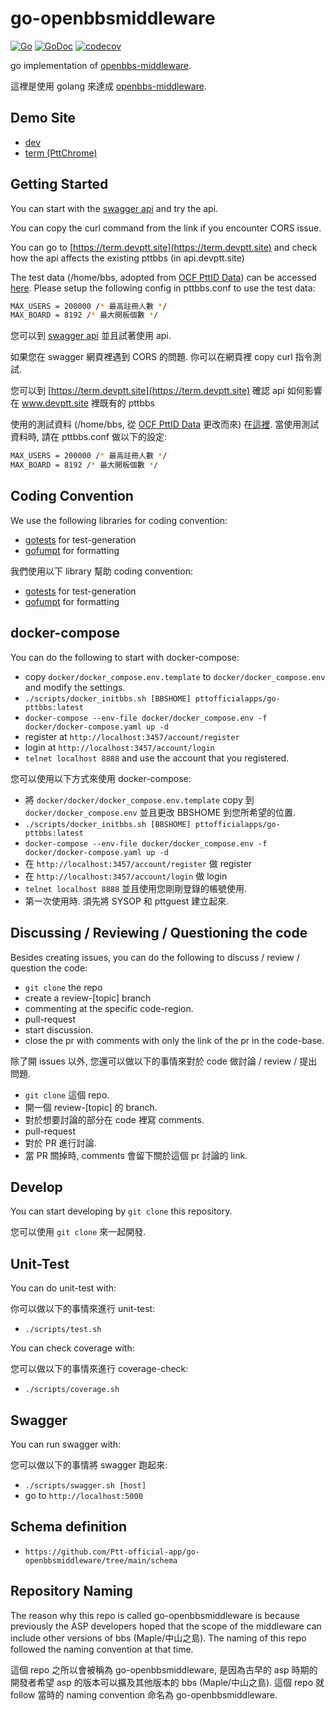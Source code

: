 # go-openbbsmiddleware

[![Go](https://github.com/Ptt-official-app/go-openbbsmiddleware/actions/workflows/go.yml/badge.svg)](https://github.com/Ptt-official-app/go-openbbsmiddleware/actions/workflows/go.yml)
[![GoDoc](https://pkg.go.dev/badge/github.com/Ptt-official-app/go-openbbsmiddleware?status.svg)](https://pkg.go.dev/github.com/Ptt-official-app/go-openbbsmiddleware?tab=doc)
[![codecov](https://codecov.io/gh/Ptt-official-app/go-openbbsmiddleware/branch/main/graph/badge.svg)](https://codecov.io/gh/Ptt-official-app/go-openbbsmiddleware)

go implementation of [openbbs-middleware](https://hackmd.io/@twbbs/Root#%E6%9E%B6%E6%A7%8B%E5%9C%96).

這裡是使用 golang 來達成 [openbbs-middleware](https://hackmd.io/@twbbs/Root#%E6%9E%B6%E6%A7%8B%E5%9C%96).

## Demo Site

* [dev](https://www.devptt.site)
* [term (PttChrome)](https://term.devptt.site)

## Getting Started

You can start with the [swagger api](https://api.devptt.site:5000)
and try the api.

You can copy the curl command from the link if you encounter
CORS issue.

You can go to [https://term.devptt.site](https://term.devptt.site) and check how the api affects the existing pttbbs (in api.devptt.site)

The test data (/home/bbs, adopted from [OCF PttID Data](https://ocf.tw/p/pttid/)) can be accessed [here](https://drive.google.com/file/d/1lHuqOYpPDmKayYAaf3UIiLRV1wCjF6bc/view?usp=sharing).
Please setup the following config in pttbbs.conf to use the test data:

```sh
MAX_USERS = 200000 /* 最高註冊人數 */
MAX_BOARD = 8192 /* 最大開板個數 */
```

您可以到 [swagger api](https://api.devptt.site:5000/)
並且試著使用 api.

如果您在 swagger 網頁裡遇到 CORS 的問題. 你可以在網頁裡 copy
curl 指令測試.

您可以到 [https://term.devptt.site](https://term.devptt.site) 確認 api 如何影響在 www.devptt.site 裡既有的 pttbbs

使用的測試資料 (/home/bbs, 從 [OCF PttID Data](https://ocf.tw/p/pttid/) 更改而來) 在[這裡](https://drive.google.com/file/d/1lHuqOYpPDmKayYAaf3UIiLRV1wCjF6bc/view?usp=sharing).
當使用測試資料時, 請在 pttbbs.conf 做以下的設定:

```sh
MAX_USERS = 200000 /* 最高註冊人數 */
MAX_BOARD = 8192 /* 最大開板個數 */
```

## Coding Convention

We use the following libraries for coding convention:

* [gotests](https://github.com/cweill/gotests) for test-generation
* [gofumpt](https://github.com/mvdan/gofumpt) for formatting

我們使用以下 library 幫助 coding convention:

* [gotests](https://github.com/cweill/gotests) for test-generation
* [gofumpt](https://github.com/mvdan/gofumpt) for formatting

## docker-compose

You can do the following to start with docker-compose:

* copy `docker/docker_compose.env.template` to `docker/docker_compose.env` and modify the settings.
* `./scripts/docker_initbbs.sh [BBSHOME] pttofficialapps/go-pttbbs:latest`
* `docker-compose --env-file docker/docker_compose.env -f docker/docker-compose.yaml up -d`
* register at `http://localhost:3457/account/register`
* login at `http://localhost:3457/account/login`
* `telnet localhost 8888` and use the account that you registered.

您可以使用以下方式來使用 docker-compose:

* 將 `docker/docker/docker_compose.env.template` copy 到 `docker/docker_compose.env` 並且更改 BBSHOME 到您所希望的位置.
* `./scripts/docker_initbbs.sh [BBSHOME] pttofficialapps/go-pttbbs:latest`
* `docker-compose --env-file docker/docker_compose.env -f docker/docker-compose.yaml up -d`
* 在 `http://localhost:3457/account/register` 做 register
* 在 `http://localhost:3457/account/login` 做 login
* `telnet localhost 8888` 並且使用您剛剛登錄的帳號使用.
* 第一次使用時. 須先將 SYSOP 和 pttguest 建立起來.

## Discussing / Reviewing / Questioning the code

Besides creating issues, you can do the following
to discuss / review / question the code:

* `git clone` the repo
* create a review-[topic] branch
* commenting at the specific code-region.
* pull-request
* start discussion.
* close the pr with comments with only the link of the pr in the code-base.

除了開 issues 以外, 您還可以做以下的事情來對於 code 做討論 / review / 提出問題.

* `git clone` 這個 repo.
* 開一個 review-[topic] 的 branch.
* 對於想要討論的部分在 code 裡寫 comments.
* pull-request
* 對於 PR 進行討論.
* 當 PR 關掉時, comments 會留下關於這個 pr 討論的 link.

## Develop

You can start developing by `git clone` this repository.

您可以使用 `git clone` 來一起開發.

## Unit-Test

You can do unit-test with:

你可以做以下的事情來進行 unit-test:

* `./scripts/test.sh`

You can check coverage with:

您可以做以下的事情來進行 coverage-check:

* `./scripts/coverage.sh`

## Swagger

You can run swagger with:

您可以做以下的事情將 swagger 跑起來:

* `./scripts/swagger.sh [host]`
* go to `http://localhost:5000`

## Schema definition

* `https://github.com/Ptt-official-app/go-openbbsmiddleware/tree/main/schema`

## Repository Naming

The reason why this repo is called go-openbbsmiddleware is because previously the ASP developers hoped that the scope of the middleware can include other versions of bbs (Maple/中山之島). The naming of this repo followed the naming convention at that time.

這個 repo 之所以會被稱為 go-openbbsmiddleware, 是因為古早的 asp 時期的開發者希望 asp 的版本可以擴及其他版本的 bbs (Maple/中山之島). 這個 repo 就 follow 當時的 naming convention 命名為 go-openbbsmiddleware.
